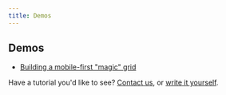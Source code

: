 ```yaml
---
title: Demos
---
```


## Demos

- [Building a mobile-first "magic" grid](magic)

Have a tutorial you'd like to see? 
[Contact us][twitter], 
or [write it yourself][github].

[twitter]: http://twitter.com/compasssusy
[github]: https://github.com/ericam/susy/tree/master/docs/source/demos
